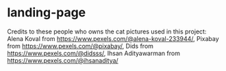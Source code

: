 # landing-page

 Credits to these people who owns the cat pictures used in this project:
 Alena Koval from https://www.pexels.com/@alena-koval-233944/,
 Pixabay from https://www.pexels.com/@pixabay/,
 Dids from https://www.pexels.com/@didsss/,
 Ihsan Adityawarman from https://www.pexels.com/@ihsanaditya/
